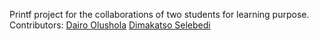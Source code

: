 Printf project for the collaborations of two students for learning purpose.
Contributors: [Dairo Olushola](https://github.com/dairostephen)
             [Dimakatso Selebedi](https://github.com/selebedidim)
